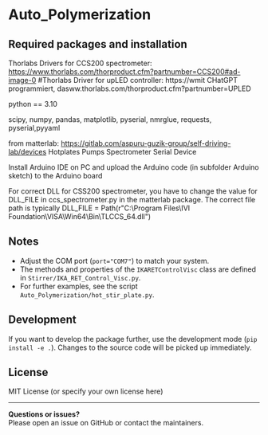 # Auto_Polymerization




## Required packages and installation
Thorlabs Drivers for CCS200 spectrometer: https://www.thorlabs.com/thorproduct.cfm?partnumber=CCS200#ad-image-0 
#Thorlabs Driver for upLED controller: https://wmit CHatGPT programmiert, dasww.thorlabs.com/thorproduct.cfm?partnumber=UPLED 

python == 3.10


scipy, numpy, pandas, matplotlib, pyserial, nmrglue, requests, pyserial,pyyaml

from matterlab:
https://gitlab.com/aspuru-guzik-group/self-driving-lab/devices
Hotplates
Pumps
Spectrometer 
Serial Device

Install Arduino IDE on PC and upload the Arduino code (in subfolder Arduino sketch) to the Arduino board


For correct DLL for CSS200 spectrometer, you have to change the value for DLL_FILE in ccs_spectrometer.py in the matterlab package.
The correct file path is typically DLL_FILE = Path(r"C:\Program Files\IVI Foundation\VISA\Win64\Bin\TLCCS_64.dll")

## Notes
- Adjust the COM port (`port="COM7"`) to match your system.
- The methods and properties of the `IKARETControlVisc` class are defined in `Stirrer/IKA_RET_Control_Visc.py`.
- For further examples, see the script `Auto_Polymerization/hot_stir_plate.py`.

## Development

If you want to develop the package further, use the development mode (`pip install -e .`). Changes to the source code will be picked up immediately.

## License
MIT License (or specify your own license here)

---

**Questions or issues?**  
Please open an issue on GitHub or contact the maintainers.
